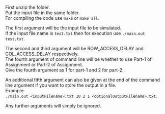 First unzip the folder.<br/>
Put the input file in the same folder.<br/>
For compiling the code use `make` or `make all`.<br/>

The first argument will be the input file to be simulated. <br/>
If the input file name is `test.txt` then for execution use `./main.out test.txt`.<br/>

The second and third argument will be ROW_ACCESS_DELAY and COL_ACCESS_DELAY respectively.<br/>
The fourth argument of command line will be whether to use Part-1 of Assignment or Part-2 of Assignment.<br/>
Give the fourth argument as 1 for part-1 and 2 for part-2. <br/>

An additional fifth argument can also be given at the end of the command line argument if you want to store the output in a file. <br/>
Example: <br/>
`./main.out <inputFilename>.txt 10 2 1 <optionalOutputFilename>.txt`.<br/>
 
 Any further arguments will simply be ignored. <br/>
 